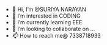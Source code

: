 - 👋 Hi, I’m @SURIYA NARAYAN
- 👀 I’m interested in CODING
- 🌱 I’m currently learning EEE
- 💞️ I’m looking to collaborate on ...
- 📫 How to reach me@ 7338718933

<!---
suriya24-tech/suriya24-tech is a ✨ special ✨ repository because its `README.md` (this file) appears on your GitHub profile.
You can click the Preview link to take a look at your changes.
--->
